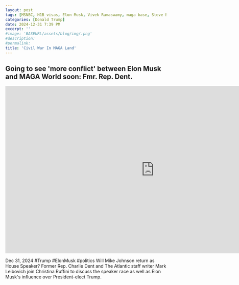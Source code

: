 ```yaml
---
layout: post
tags: [MSNBC, H1B visas, Elon Musk, Vivek Ramaswamy, maga base, Steve Bannon,  politicsaa q]
categories: [Donald Trump]
date: 2024-12-31 7:39 PM
excerpt: ''
#image: 'BASEURL/assets/blog/img/.png'
#description:
#permalink:
title: 'Civil War In MAGA Land'
---
```


## Going to see 'more conflict' between Elon Musk and MAGA World soon: Fmr. Rep. Dent.

<iframe width="932" height="524" src="https://www.youtube.com/embed/Yp_BWBtzcEs" title="Going to see &#39;more conflict&#39; between Elon Musk and MAGA World soon: Fmr. Rep. Dent" frameborder="0" allow="accelerometer; autoplay; clipboard-write; encrypted-media; gyroscope; picture-in-picture; web-share" referrerpolicy="strict-origin-when-cross-origin" allowfullscreen></iframe>

Dec 31, 2024  #Trump #ElonMusk #politics
Will Mike Johnson return as House Speaker? Former Rep. Charlie Dent and The Atlantic staff writer Mark Leibovich join Christina Ruffini to discuss the speaker race as well as Elon Musk's influence over President-elect Trump.
